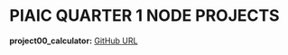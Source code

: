 # PIAIC QUARTER 1 NODE PROJECTS

**project00_calculator:** [GitHub URL](https://github.com/fuzail-afsar/02-node-projects-quarter1-PIAIC/tree/project00_calculator)
